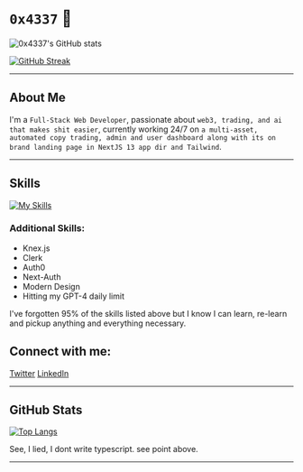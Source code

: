 # `0x4337` 👋

![0x4337's GitHub stats](https://github-readme-stats.vercel.app/api?username=0x4337&show_icons=true&theme=radical)

[![GitHub Streak](https://streak-stats.demolab.com?user=0x4337&theme=react&hide_border=true)](https://git.io/streak-stats)

---

## About Me

I'm a `Full-Stack Web Developer`, passionate about `web3, trading, and ai that makes shit easier`, currently working 24/7 on `a multi-asset, automated copy trading, admin and user dashboard along with its on brand landing page in NextJS 13 app dir and Tailwind`.

---

## Skills

[![My Skills](https://skillicons.dev/icons?i=html,css,js,react,tailwind,sass,nextjs,express,nodejs,ts,mysql,mongodb,aws,docker,postman,vercel)](https://skillicons.dev)

### Additional Skills:
- Knex.js
- Clerk
- Auth0
- Next-Auth
- Modern Design
- Hitting my GPT-4 daily limit

I've forgotten 95% of the skills listed above but I know I can learn, re-learn and pickup anything and everything necessary.

## Connect with me:

[Twitter](https://twitter.com/VantriaDAO)
[LinkedIn](https://linkedin.com/in/adamgedge)

---

## GitHub Stats

[![Top Langs](https://github-readme-stats.vercel.app/api/top-langs/?username=0x4337&layout=compact)](https://github.com/0x4337/github-readme-stats)

See, I lied, I dont write typescript. see point above.

---
